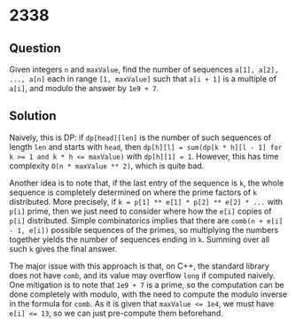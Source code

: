 # 2338

## Question

Given integers `n` and `maxValue`, find the number of sequences `a[1], a[2], ..., a[n]` each in range `[1, maxValue]` such that `a[i + 1]` is a multiple of `a[i]`, and modulo the answer by `1e9 + 7`.

## Solution

Naively, this is DP: if `dp[head][len]` is the number of such sequences of length `len` and starts with `head`, then `dp[h][l] = sum(dp[k * h][l - 1] for k >= 1 and k * h <= maxValue)` with `dp[h][1] = 1`. However, this has time complexity `O(n * maxValue ** 2)`, which is quite bad.

Another idea is to note that, if the last entry of the sequence is `k`, the whole sequence is completely determined on where the prime factors of `k` distributed. More precisely, if `k = p[1] ** e[1] * p[2] ** e[2] * ...` with `p[i]` prime, then we just need to consider where how the `e[i]` copies of `p[i]` distributed. Simple combinatorics implies that there are `comb(n + e[i] - 1, e[i])` possible sequences of the primes, so multiplying the numbers together yields the number of sequences ending in `k`. Summing over all such `k` gives the final answer.

The major issue with this approach is that, on C++, the standard library does not have `comb`, and its value may overflow `long` if computed naively. One mitigation is to note that `1e9 + 7` is a prime, so the computation can be done completely with modulo, with the need to compute the modulo inverse in the formula for `comb`. As it is given that `maxValue <= 1e4`, we must have `e[i] <= 13`, so we can just pre-compute them beforehand.

